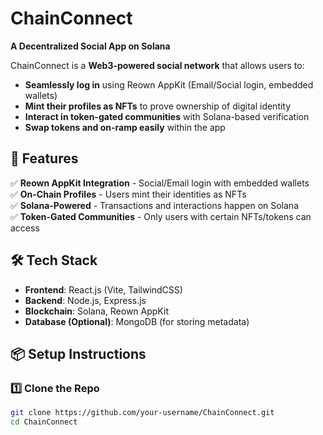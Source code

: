 # ChainConnect 

**A Decentralized Social App on Solana** 

ChainConnect is a **Web3-powered social network** that allows users to:  
- **Seamlessly log in** using Reown AppKit (Email/Social login, embedded wallets)  
- **Mint their profiles as NFTs** to prove ownership of digital identity  
- **Interact in token-gated communities** with Solana-based verification  
- **Swap tokens and on-ramp easily** within the app  

## 🚀 Features  
✅ **Reown AppKit Integration** - Social/Email login with embedded wallets  
✅ **On-Chain Profiles** - Users mint their identities as NFTs  
✅ **Solana-Powered** - Transactions and interactions happen on Solana  
✅ **Token-Gated Communities** - Only users with certain NFTs/tokens can access  

## 🛠️ Tech Stack  
- **Frontend**: React.js (Vite, TailwindCSS)  
- **Backend**: Node.js, Express.js  
- **Blockchain**: Solana, Reown AppKit  
- **Database (Optional)**: MongoDB (for storing metadata)  

## 📦 Setup Instructions  

### **1️⃣ Clone the Repo**  
```sh
git clone https://github.com/your-username/ChainConnect.git  
cd ChainConnect  
